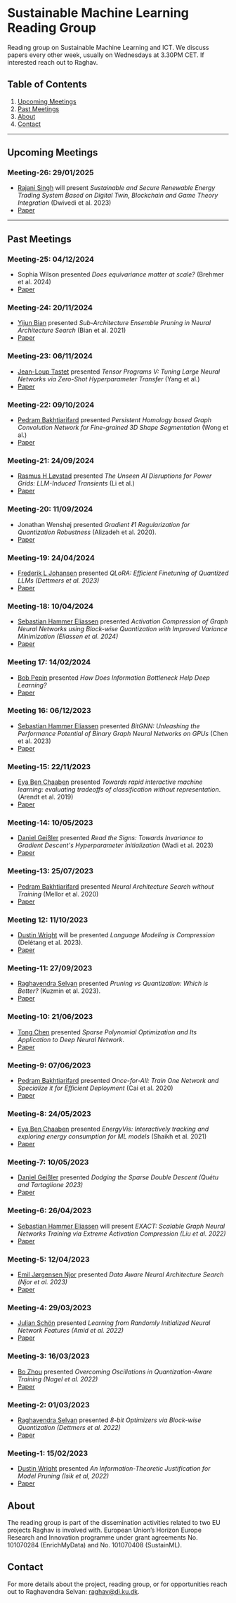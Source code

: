 # Sustainable Machine Learning Reading Group
Reading group on Sustainable Machine Learning and ICT. We discuss papers every other week, usually on Wednesdays at 3.30PM CET. If interested reach out to Raghav. 

## Table of Contents
1. [Upcoming Meetings](#upcoming-meetings)
2. [Past Meetings](#past-meetings)
3. [About](#about)
4. [Contact](#contact)

---
## Upcoming Meetings

### Meeting-26: 29/01/2025
* [Rajani Singh]() will present _Sustainable and Secure Renewable Energy Trading System Based on Digital Twin, Blockchain and Game Theory Integration_ (Dwivedi et al. 2023)
* [Paper](https://ieeexplore.ieee.org/document/10397932)

---- 
## Past Meetings

### Meeting-25: 04/12/2024

* Sophia Wilson presented _Does equivariance matter at scale?_ (Brehmer et al. 2024)
* [Paper](https://arxiv.org/abs/2410.23179)

### Meeting-24: 20/11/2024
* [Yijun Bian](https://eustomadew.github.io/) presented _Sub-Architecture Ensemble Pruning in Neural Architecture Search_ (Bian et al. 2021)
* [Paper](https://arxiv.org/abs/1910.00370)

### Meeting-23: 06/11/2024

* [Jean-Loup Tastet](https://scholar.google.com/citations?user=kQJbjnAAAAAJ&hl=en&oi=ao) presented _Tensor Programs V: Tuning Large Neural Networks via Zero-Shot Hyperparameter Transfer_ (Yang et al.)
* [Paper](https://arxiv.org/abs/2203.03466)
 
### Meeting-22: 09/10/2024

* [Pedram Bakhtiarifard](https://scholar.google.com/citations?user=wnOiOHoAAAAJ&hl=en&oi=ao) presented _Persistent Homology based Graph Convolution Network for Fine-grained 3D Shape Segmentation_ (Wong et al.)
* [Paper](https://openaccess.thecvf.com/content/ICCV2021/papers/Wong_Persistent_Homology_Based_Graph_Convolution_Network_for_Fine-Grained_3D_Shape_ICCV_2021_paper.pdf)

### Meeting-21: 24/09/2024
* [Rasmus H Løvstad](https://github.com/Snailed) presented _The Unseen AI Disruptions for Power Grids: LLM-Induced Transients_ (Li et al.)
* [Paper](https://arxiv.org/abs/2409.11416)
  
### Meeting-20: 11/09/2024
* Jonathan Wenshøj presented _Gradient ℓ1 Regularization for Quantization Robustness_ (Alizadeh et al. 2020). 
* [Paper](https://arxiv.org/abs/2002.07520)

### Meeting-19: 24/04/2024
* [Frederik L Johansen](https://scholar.google.com/citations?user=VAio2igAAAAJ&hl=en) presented _QLoRA: Efficient Finetuning of Quantized LLMs (Dettmers et al. 2023)_
* [Paper](https://arxiv.org/abs/2305.14314)


### Meeting-18: 10/04/2024
* [Sebastian Hammer Eliassen](https://github.com/sebeliassen/) presented _Activation Compression of Graph Neural Networks using Block-wise Quantization with Improved Variance Minimization (Eliassen et al. 2024)_
* [Paper](https://arxiv.org/abs/2309.11856)


### Meeting 17: 14/02/2024
* [Bob Pepin](https://scholar.google.com/citations?user=w7gb0Q4AAAAJ&hl=en) presented _How Does Information Bottleneck Help Deep Learning?_
* [Paper](https://openreview.net/forum?id=dxwjBXwvca)


### Meeting 16: 06/12/2023
* [Sebastian Hammer Eliassen](https://github.com/sebeliassen/) presented _BitGNN: Unleashing the Performance Potential of Binary Graph Neural Networks on GPUs_ (Chen et al. 2023)
* [Paper](https://arxiv.org/abs/2305.02522)

### Meeting-15: 22/11/2023
* [Eya Ben Chaaben](https://www.lisn.upsaclay.fr/members/ben-chaaben-eya/) presented _Towards rapid interactive machine learning: evaluating tradeoffs of classification without representation_. (Arendt et al. 2019)
* [Paper](https://dl.acm.org/doi/10.1145/3301275.3302280)

### Meeting-14: 10/05/2023
* [Daniel Geißler](https://www.linkedin.com/in/daniel-gei%C3%9Fler-68a5bb201/?originalSubdomain=de) presented _Read the Signs: Towards Invariance to Gradient Descent's Hyperparameter Initialization_ (Wadi et al. 2023)
* [Paper](https://arxiv.org/abs/2301.10133)

### Meeting-13: 25/07/2023
* [Pedram Bakhtiarifard](https://scholar.google.com/citations?user=wnOiOHoAAAAJ&hl=en&oi=ao) presented _Neural Architecture Search without Training_ (Mellor et al. 2020)
* [Paper](https://arxiv.org/abs/2006.04647)


### Meeting 12: 11/10/2023
* [Dustin Wright](http://dustinbwright.com/) will be presented _Language Modeling is Compression_ (Delétang et al. 2023).
* [Paper](https://arxiv.org/abs/2309.10668)

### Meeting-11: 27/09/2023
* [Raghavendra Selvan](https://raghavian.github.io/) presented _Pruning vs Quantization: Which is Better?_ (Kuzmin et al. 2023). 
* [Paper](https://arxiv.org/abs/2307.02973)

### Meeting-10: 21/06/2023
* [Tong Chen](https://scholar.google.com/citations?user=KArfuYIAAAAJ&hl=fr&oi=sra) presented _Sparse Polynomial Optimization and Its Application to Deep Neural Network_. 
* [Paper](https://proceedings.neurips.cc/paper/2020/hash/dea9ddb25cbf2352cf4dec30222a02a5-Abstract.html)

### Meeting-9: 07/06/2023
* [Pedram Bakhtiarifard](https://scholar.google.com/citations?user=wnOiOHoAAAAJ&hl=en&oi=ao) presented _Once-for-All: Train One Network and Specialize it for Efficient Deployment_ (Cai et al. 2020)
* [Paper](https://arxiv.org/abs/1908.09791)


### Meeting-8: 24/05/2023
* [Eya Ben Chaaben](https://www.lisn.upsaclay.fr/members/ben-chaaben-eya/) presented _EnergyVis: Interactively tracking and exploring energy consumption for ML models_ (Shaikh et al. 2021)
* [Paper](https://dl.acm.org/doi/abs/10.1145/3411763.3451780)


### Meeting-7: 10/05/2023
* [Daniel Geißler](https://www.linkedin.com/in/daniel-gei%C3%9Fler-68a5bb201/?originalSubdomain=de) presented _Dodging the Sparse Double Descent (Quétu and Tartaglione 2023)_
* [Paper](https://arxiv.org/pdf/2303.01213.pdf)

### Meeting-6: 26/04/2023
* [Sebastian Hammer Eliassen](https://github.com/sebeliassen/) will present _EXACT: Scalable Graph Neural Networks Training via Extreme Activation Compression (Liu et al. 2022)_
* [Paper](https://openreview.net/forum?id=vkaMaq95_rX)

### Meeting-5: 12/04/2023
* [Emil Jørgensen Njor](https://scholar.google.com/citations?user=1MM7E9QAAAAJ&hl=en&oi=ao) presented _Data Aware Neural Architecture Search (Njor et al. 2023)_
* [Paper](https://www2.compute.dtu.dk/~xefa/files/conf/2023-tinyml-datanas.pdf)


### Meeting-4: 29/03/2023
* [Julian Schön](https://scholar.google.com/citations?hl=en&user=YqdxR9UAAAAJ) presented _Learning from Randomly Initialized Neural Network Features (Amid et al. 2022)_
* [Paper](https://arxiv.org/abs/2202.06438)


### Meeting-3: 16/03/2023

* [Bo Zhou](https://scholar.google.com/citations?hl=en&user=PCvtW3gAAAAJ) presented _Overcoming Oscillations in Quantization-Aware Training (Nagel et al. 2022)_ 
* [Paper](https://proceedings.mlr.press/v162/nagel22a.html)

### Meeting-2: 01/03/2023

* [Raghavendra Selvan](https://raghavian.github.io/) presented _8-bit Optimizers via Block-wise Quantization (Dettmers et al. 2022)_ 
* [Paper](https://arxiv.org/abs/2110.02861)

### Meeting-1: 15/02/2023

* [Dustin Wright](http://dustinbwright.com/) presented _An Information-Theoretic Justification for Model Pruning (Isik et al, 2022)_
* [Paper](https://arxiv.org/abs/2102.08329)

## About

The reading group is part of the dissemination activities related to two EU projects Raghav is involved with. European Union’s Horizon Europe Research and Innovation programme under grant agreements No. 101070284 (EnrichMyData) and No. 101070408 (SustainML). 

## Contact
For more details about the project, reading group, or for opportunities reach out to Raghavendra Selvan: [raghav@di.ku.dk](mailto:raghav@di.ku.dk). 
